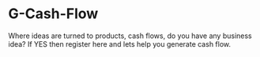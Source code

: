 # G-Cash-Flow
Where ideas are turned to products, cash flows, do you have any business idea? If YES then register here and lets help you generate cash flow.
